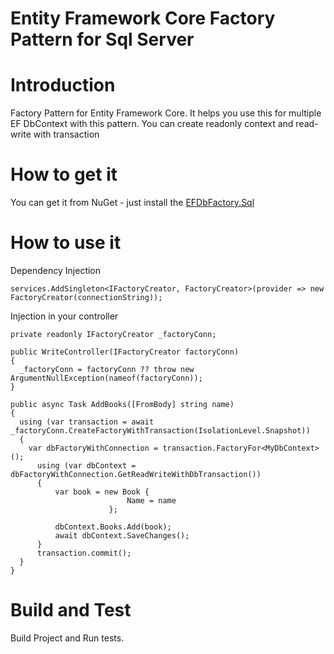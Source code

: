 # Entity Framework Core Factory Pattern for Sql Server

# Introduction 
Factory Pattern for Entity Framework Core. It helps you use this for multiple EF DbContext with this pattern.
You can create readonly context and read-write with transaction

# How to get it
You can get it from NuGet - just install the [EFDbFactory.Sql](https://www.nuget.org/packages/EFDbFactory.Sql/)

# How to use it
Dependency Injection
```
services.AddSingleton<IFactoryCreator, FactoryCreator>(provider => new FactoryCreator(connectionString));
```

Injection in your controller
```
private readonly IFactoryCreator _factoryConn;

public WriteController(IFactoryCreator factoryConn)
{
  _factoryConn = factoryConn ?? throw new ArgumentNullException(nameof(factoryConn));
}

public async Task AddBooks([FromBody] string name)
{
  using (var transaction = await _factoryConn.CreateFactoryWithTransaction(IsolationLevel.Snapshot))
  {
    var dbFactoryWithConnection = transaction.FactoryFor<MyDbContext>();
      using (var dbContext = dbFactoryWithConnection.GetReadWriteWithDbTransaction())
      {
          var book = new Book {
                          Name = name
                      };

          dbContext.Books.Add(book);
          await dbContext.SaveChanges();
      }
      transaction.commit();
  }
}
```

# Build and Test
Build Project and Run tests. 

